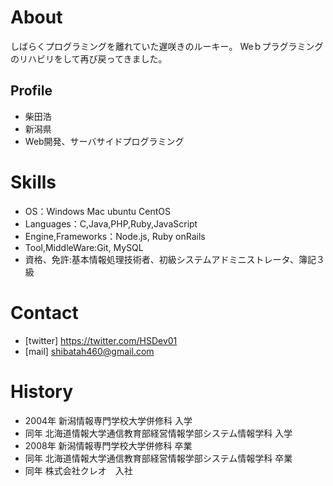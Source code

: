 # About
しばらくプログラミングを離れていた遅咲きのルーキー。
Weｂプラグラミングのリハビリをして再び戻ってきました。

## Profile
- 柴田浩
- 新潟県
- Web開発、サーバサイドプログラミング

# Skills
- OS：Windows Mac ubuntu CentOS
- Languages：C,Java,PHP,Ruby,JavaScript
- Engine,Frameworks：Node.js, Ruby onRails
- Tool,MiddleWare:Git, MySQL
- 資格、免許:基本情報処理技術者、初級システムアドミニストレータ、簿記３級

# Contact
- [twitter] https://twitter.com/HSDev01
- [mail] shibatah460@gmail.com

# History
- 2004年 新潟情報専門学校大学併修科 入学
- 同年 北海道情報大学通信教育部経営情報学部システム情報学科 入学
- 2008年 新潟情報専門学校大学併修科 卒業
- 同年 北海道情報大学通信教育部経営情報学部システム情報学科 卒業　
- 同年 株式会社クレオ　入社
